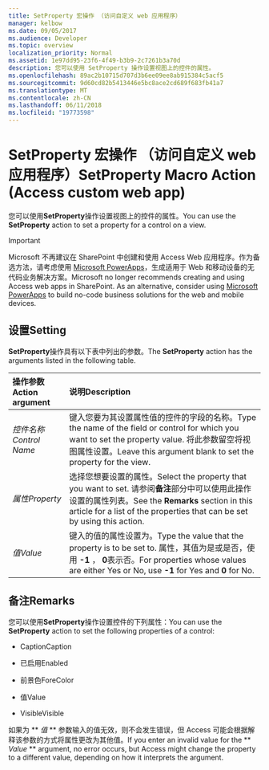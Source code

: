 ```yaml
---
title: SetProperty 宏操作 （访问自定义 web 应用程序）
manager: kelbow
ms.date: 09/05/2017
ms.audience: Developer
ms.topic: overview
localization_priority: Normal
ms.assetid: 1e97dd95-23f6-4f49-b3b9-2c7261b3a70d
description: 您可以使用 SetProperty 操作设置视图上的控件的属性。
ms.openlocfilehash: 89ac2b10715d707d3b6ee09ee8ab915384c5acf5
ms.sourcegitcommit: 9d60cd82b5413446e5bc8ace2cd689f683fb41a7
ms.translationtype: MT
ms.contentlocale: zh-CN
ms.lasthandoff: 06/11/2018
ms.locfileid: "19773598"
---
```

# <a name="setproperty-macro-action-access-custom-web-app"></a><span data-ttu-id="8bbcc-103">SetProperty 宏操作 （访问自定义 web 应用程序）</span><span class="sxs-lookup"><span data-stu-id="8bbcc-103">SetProperty Macro Action (Access custom web app)</span></span>

<span data-ttu-id="8bbcc-104">您可以使用**SetProperty**操作设置视图上的控件的属性。</span><span class="sxs-lookup"><span data-stu-id="8bbcc-104">You can use the **SetProperty** action to set a property for a control on a view.</span></span> 
  
> [!IMPORTANT]
> <span data-ttu-id="8bbcc-p101">Microsoft 不再建议在 SharePoint 中创建和使用 Access Web 应用程序。作为备选方法，请考虑使用 [Microsoft PowerApps](https://powerapps.microsoft.com/zh-cn/)，生成适用于 Web 和移动设备的无代码业务解决方案。</span><span class="sxs-lookup"><span data-stu-id="8bbcc-p101">Microsoft no longer recommends creating and using Access web apps in SharePoint. As an alternative, consider using [Microsoft PowerApps](https://powerapps.microsoft.com/zh-cn/) to build no-code business solutions for the web and mobile devices.</span></span> 
  
## <a name="setting"></a><span data-ttu-id="8bbcc-107">设置</span><span class="sxs-lookup"><span data-stu-id="8bbcc-107">Setting</span></span>

<span data-ttu-id="8bbcc-108">**SetProperty**操作具有以下表中列出的参数。</span><span class="sxs-lookup"><span data-stu-id="8bbcc-108">The **SetProperty** action has the arguments listed in the following table.</span></span> 
  
|<span data-ttu-id="8bbcc-109">**操作参数**</span><span class="sxs-lookup"><span data-stu-id="8bbcc-109">**Action argument**</span></span>|<span data-ttu-id="8bbcc-110">**说明**</span><span class="sxs-lookup"><span data-stu-id="8bbcc-110">**Description**</span></span>|
|:-----|:-----|
| <span data-ttu-id="8bbcc-111">_控件名称_</span><span class="sxs-lookup"><span data-stu-id="8bbcc-111">_Control Name_</span></span> <br/> |<span data-ttu-id="8bbcc-112">键入您要为其设置属性值的控件的字段的名称。</span><span class="sxs-lookup"><span data-stu-id="8bbcc-112">Type the name of the field or control for which you want to set the property value.</span></span> <span data-ttu-id="8bbcc-113">将此参数留空将视图属性设置。</span><span class="sxs-lookup"><span data-stu-id="8bbcc-113">Leave this argument blank to set the property for the view.</span></span>  <br/> |
| <span data-ttu-id="8bbcc-114">_属性_</span><span class="sxs-lookup"><span data-stu-id="8bbcc-114">_Property_</span></span> <br/> |<span data-ttu-id="8bbcc-115">选择您想要设置的属性。</span><span class="sxs-lookup"><span data-stu-id="8bbcc-115">Select the property that you want to set.</span></span> <span data-ttu-id="8bbcc-116">请参阅**备注**部分中可以使用此操作设置的属性列表。</span><span class="sxs-lookup"><span data-stu-id="8bbcc-116">See the **Remarks** section in this article for a list of the properties that can be set by using this action.</span></span>  <br/> |
| <span data-ttu-id="8bbcc-117">_值_</span><span class="sxs-lookup"><span data-stu-id="8bbcc-117">_Value_</span></span> <br/> |<span data-ttu-id="8bbcc-118">键入的值的属性设置为。</span><span class="sxs-lookup"><span data-stu-id="8bbcc-118">Type the value that the property is to be set to.</span></span> <span data-ttu-id="8bbcc-119">属性，其值为是或是否，使用 **-1** ， **0**表示否。</span><span class="sxs-lookup"><span data-stu-id="8bbcc-119">For properties whose values are either Yes or No, use **-1** for Yes and **0** for No.</span></span>  <br/> |
   
## <a name="remarks"></a><span data-ttu-id="8bbcc-120">备注</span><span class="sxs-lookup"><span data-stu-id="8bbcc-120">Remarks</span></span>

<span data-ttu-id="8bbcc-121">您可以使用**SetProperty**操作设置控件的下列属性：</span><span class="sxs-lookup"><span data-stu-id="8bbcc-121">You can use the **SetProperty** action to set the following properties of a control:</span></span> 
  
- <span data-ttu-id="8bbcc-122">Caption</span><span class="sxs-lookup"><span data-stu-id="8bbcc-122">Caption</span></span>
    
- <span data-ttu-id="8bbcc-123">已启用</span><span class="sxs-lookup"><span data-stu-id="8bbcc-123">Enabled</span></span>
    
- <span data-ttu-id="8bbcc-124">前景色</span><span class="sxs-lookup"><span data-stu-id="8bbcc-124">ForeColor</span></span>
    
- <span data-ttu-id="8bbcc-125">值</span><span class="sxs-lookup"><span data-stu-id="8bbcc-125">Value</span></span>
    
- <span data-ttu-id="8bbcc-126">Visible</span><span class="sxs-lookup"><span data-stu-id="8bbcc-126">Visible</span></span>
    
<span data-ttu-id="8bbcc-127">如果为 ** *值* ** 参数输入的值无效，则不会发生错误，但 Access 可能会根据解释该参数的方式将属性更改为其他值。</span><span class="sxs-lookup"><span data-stu-id="8bbcc-127">If you enter an invalid value for the ** *Value* ** argument, no error occurs, but Access might change the property to a different value, depending on how it interprets the argument.</span></span> 
  

